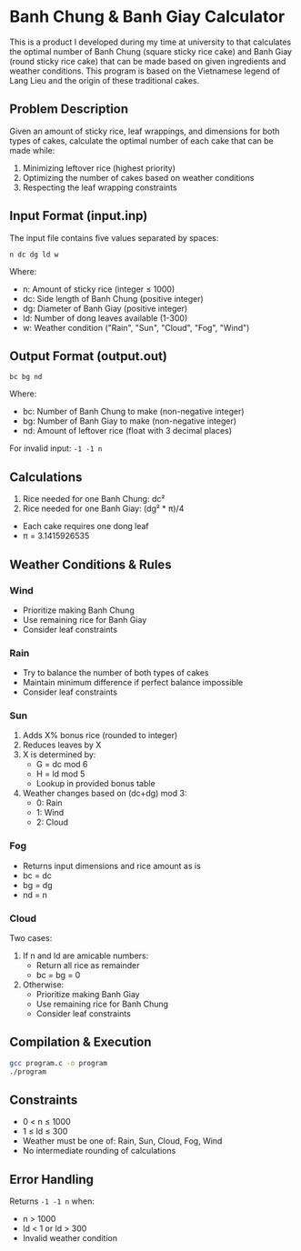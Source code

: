 # Banh Chung & Banh Giay Calculator

This is a product I developed during my time at university to that calculates the optimal number of Banh Chung (square sticky rice cake) and Banh Giay (round sticky rice cake) that can be made based on given ingredients and weather conditions. This program is based on the Vietnamese legend of Lang Lieu and the origin of these traditional cakes.

## Problem Description
Given an amount of sticky rice, leaf wrappings, and dimensions for both types of cakes, calculate the optimal number of each cake that can be made while:
1. Minimizing leftover rice (highest priority)
2. Optimizing the number of cakes based on weather conditions
3. Respecting the leaf wrapping constraints

## Input Format (input.inp)
The input file contains five values separated by spaces:
```
n dc dg ld w
```
Where:
- n: Amount of sticky rice (integer ≤ 1000)
- dc: Side length of Banh Chung (positive integer)
- dg: Diameter of Banh Giay (positive integer)
- ld: Number of dong leaves available (1-300)
- w: Weather condition ("Rain", "Sun", "Cloud", "Fog", "Wind")

## Output Format (output.out)
```
bc bg nd
```
Where:
- bc: Number of Banh Chung to make (non-negative integer)
- bg: Number of Banh Giay to make (non-negative integer)
- nd: Amount of leftover rice (float with 3 decimal places)

For invalid input: `-1 -1 n`

## Calculations
1. Rice needed for one Banh Chung: dc²
2. Rice needed for one Banh Giay: (dg² * π)/4
- Each cake requires one dong leaf
- π = 3.1415926535

## Weather Conditions & Rules

### Wind
- Prioritize making Banh Chung
- Use remaining rice for Banh Giay
- Consider leaf constraints

### Rain
- Try to balance the number of both types of cakes
- Maintain minimum difference if perfect balance impossible
- Consider leaf constraints

### Sun
1. Adds X% bonus rice (rounded to integer)
2. Reduces leaves by X
3. X is determined by:
   - G = dc mod 6
   - H = ld mod 5
   - Lookup in provided bonus table
4. Weather changes based on (dc+dg) mod 3:
   - 0: Rain
   - 1: Wind
   - 2: Cloud

### Fog
- Returns input dimensions and rice amount as is
- bc = dc
- bg = dg
- nd = n

### Cloud
Two cases:
1. If n and ld are amicable numbers:
   - Return all rice as remainder
   - bc = bg = 0
2. Otherwise:
   - Prioritize making Banh Giay
   - Use remaining rice for Banh Chung
   - Consider leaf constraints

## Compilation & Execution
```bash
gcc program.c -o program
./program
```

## Constraints
- 0 < n ≤ 1000
- 1 ≤ ld ≤ 300
- Weather must be one of: Rain, Sun, Cloud, Fog, Wind
- No intermediate rounding of calculations

## Error Handling
Returns `-1 -1 n` when:
- n > 1000
- ld < 1 or ld > 300
- Invalid weather condition
